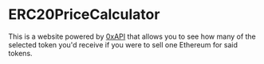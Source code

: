 # ERC20PriceCalculator


This is a website powered by [0xAPI](https://docs.0x.org/0x-api-swap/api-references) that allows you to see how many of the selected token you'd receive if you were to sell one Ethereum for said tokens.

